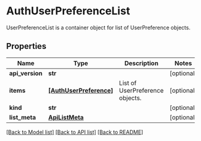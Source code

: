 # AuthUserPreferenceList

UserPreferenceList is a container object for list of UserPreference objects.
## Properties
Name | Type | Description | Notes
------------ | ------------- | ------------- | -------------
**api_version** | **str** |  | [optional] 
**items** | [**[AuthUserPreference]**](AuthUserPreference.md) | List of UserPreference objects. | [optional] 
**kind** | **str** |  | [optional] 
**list_meta** | [**ApiListMeta**](ApiListMeta.md) |  | [optional] 

[[Back to Model list]](../README.md#documentation-for-models) [[Back to API list]](../README.md#documentation-for-api-endpoints) [[Back to README]](../README.md)


